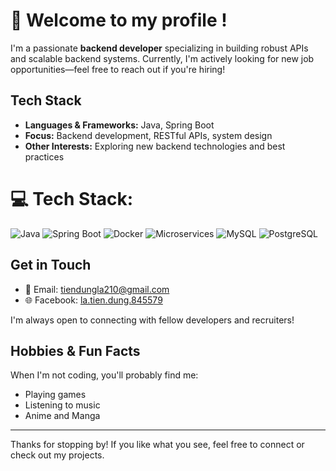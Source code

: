 # 👋 Welcome to my profile !

I'm a passionate **backend developer** specializing in building robust APIs and scalable backend systems. Currently, I'm actively looking for new job opportunities—feel free to reach out if you're hiring!

##  Tech Stack
- **Languages & Frameworks:** Java, Spring Boot
- **Focus:** Backend development, RESTful APIs, system design
- **Other Interests:** Exploring new backend technologies and best practices

# 💻 Tech Stack:
![Java](https://img.shields.io/badge/java-%23ED8B00.svg?style=for-the-badge&logo=java&logoColor=white)
![Spring Boot](https://img.shields.io/badge/Spring%20Boot-%236DB33F.svg?style=for-the-badge&logo=spring-boot&logoColor=white)
![Docker](https://img.shields.io/badge/Docker-%230db7ed.svg?style=for-the-badge&logo=docker&logoColor=white)
![Microservices](https://img.shields.io/badge/Microservices-%23007ec6.svg?style=for-the-badge)
![MySQL](https://img.shields.io/badge/MySQL-%2300f.svg?style=for-the-badge&logo=mysql&logoColor=white)
![PostgreSQL](https://img.shields.io/badge/PostgreSQL-%23316192.svg?style=for-the-badge&logo=postgresql&logoColor=white)

## Get in Touch

- 📧 Email: [tiendungla210@gmail.com](mailto:tiendungla210@gmail.com)
- 🌐 Facebook: [la.tien.dung.845579](https://www.facebook.com/la.tien.dung.845579/)

I'm always open to connecting with fellow developers and recruiters!

##  Hobbies & Fun Facts

When I'm not coding, you'll probably find me:
- Playing games 
- Listening to music 
- Anime and Manga 

---

Thanks for stopping by! If you like what you see, feel free to connect or check out my projects.
